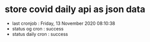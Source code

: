 # store covid daily api as json data

- last cronjob : Friday, 13 November 2020 08:10:38
- status og cron : success
- status daily cron : success
      
      